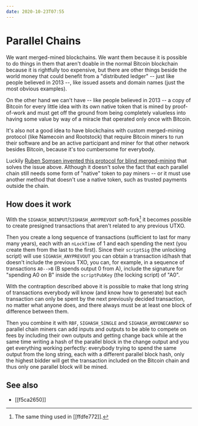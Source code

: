 ```yaml
---
date: 2020-10-23T07:55
---
```


# Parallel Chains

We want merged-mined blockchains. We want them because it is possible to do things in them that aren't doable in the normal Bitcoin blockchain because it is rightfully too expensive, but there are other things beside the world money that could benefit from a "distributed ledger" -- just like people believed in 2013 --, like issued assets and domain names (just the most obvious examples).

On the other hand we can't have -- like people believed in 2013 -- a copy of Bitcoin for every little idea with its own native token that is mined by proof-of-work and must get off the ground from being completely valueless into having some value by way of a miracle that operated only once with Bitcoin.

It's also not a good idea to have blockchains with custom merged-mining protocol (like Namecoin and Rootstock) that require Bitcoin miners to run their software and be an active participant and miner for that other network besides Bitcoin, because it's too cumbersome for everybody.

Luckily [Ruben Somsen invented this protocol for blind merged-mining](https://gist.github.com/RubenSomsen/5e4be6d18e5fa526b17d8b34906b16a5) that solves the issue above. Although it doesn't solve the fact that each parallel chain still needs some form of "native" token to pay miners -- or it must use another method that doesn't use a native token, such as trusted payments outside the chain.

## How does it work

With the `SIGHASH_NOINPUT`/`SIGHASH_ANYPREVOUT` soft-fork[^eltoo] it becomes possible to create presigned transactions that aren't related to any previous UTXO.

Then you create a long sequence of transactions (sufficient to last for many many years), each with an `nLockTime` of 1 and each spending the next (you create them from the last to the first). Since their `scriptSig` (the unlocking script) will use `SIGHASH_ANYPREVOUT` you can obtain a transaction id/hash that doesn't include the previous TXO, you can, for example, in a sequence of transactions `A0-->B` (B spends output 0 from A), include the signature for "spending A0 on B" inside the `scriptPubKey` (the locking script) of "A0".

With the contraption described above it is possible to make that long string of transactions everybody will know (and know how to generate) but each transaction can only be spent by the next previously decided transaction, no matter what anyone does, and there always must be at least one block of difference between them.

Then you combine it with `RBF`, `SIGHASH_SINGLE` and `SIGHASH_ANYONECANPAY` so parallel chain miners can add inputs and outputs to be able to compete on fees by including their own outputs and getting change back while at the same time writing a hash of the parallel block in the change output and you get everything working perfectly: everybody trying to spend the same output from the long string, each with a different parallel block hash, only the highest bidder will get the transaction included on the Bitcoin chain and thus only one parallel block will be mined.

## See also

- [[f5ca2650]]

[^eltoo]: The same thing used in [[ffdfe772]].
